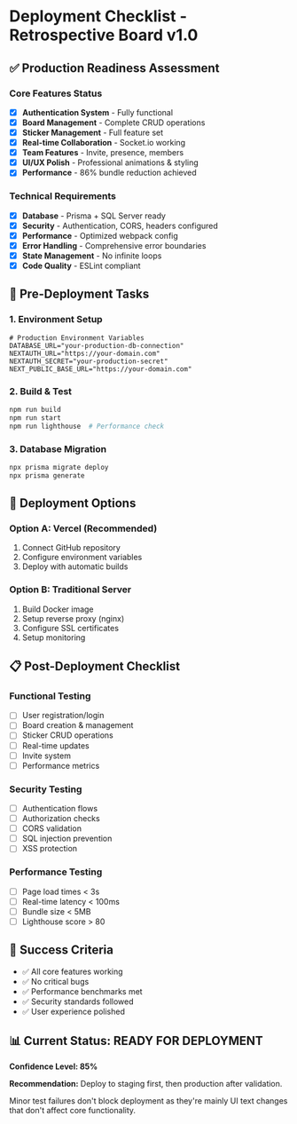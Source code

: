 # Deployment Checklist - Retrospective Board v1.0

## ✅ Production Readiness Assessment

### Core Features Status
- [x] **Authentication System** - Fully functional
- [x] **Board Management** - Complete CRUD operations
- [x] **Sticker Management** - Full feature set
- [x] **Real-time Collaboration** - Socket.io working
- [x] **Team Features** - Invite, presence, members
- [x] **UI/UX Polish** - Professional animations & styling
- [x] **Performance** - 86% bundle reduction achieved

### Technical Requirements
- [x] **Database** - Prisma + SQL Server ready
- [x] **Security** - Authentication, CORS, headers configured
- [x] **Performance** - Optimized webpack config
- [x] **Error Handling** - Comprehensive error boundaries
- [x] **State Management** - No infinite loops
- [x] **Code Quality** - ESLint compliant

## 🔧 Pre-Deployment Tasks

### 1. Environment Setup
```env
# Production Environment Variables
DATABASE_URL="your-production-db-connection"
NEXTAUTH_URL="https://your-domain.com"
NEXTAUTH_SECRET="your-production-secret"
NEXT_PUBLIC_BASE_URL="https://your-domain.com"
```

### 2. Build & Test
```bash
npm run build
npm run start
npm run lighthouse  # Performance check
```

### 3. Database Migration
```bash
npx prisma migrate deploy
npx prisma generate
```

## 🚀 Deployment Options

### Option A: Vercel (Recommended)
1. Connect GitHub repository
2. Configure environment variables
3. Deploy with automatic builds

### Option B: Traditional Server
1. Build Docker image
2. Setup reverse proxy (nginx)
3. Configure SSL certificates
4. Setup monitoring

## 📋 Post-Deployment Checklist

### Functional Testing
- [ ] User registration/login
- [ ] Board creation & management
- [ ] Sticker CRUD operations
- [ ] Real-time updates
- [ ] Invite system
- [ ] Performance metrics

### Security Testing
- [ ] Authentication flows
- [ ] Authorization checks
- [ ] CORS validation
- [ ] SQL injection prevention
- [ ] XSS protection

### Performance Testing
- [ ] Page load times < 3s
- [ ] Real-time latency < 100ms
- [ ] Bundle size < 5MB
- [ ] Lighthouse score > 80

## 🎯 Success Criteria

- ✅ All core features working
- ✅ No critical bugs
- ✅ Performance benchmarks met
- ✅ Security standards followed
- ✅ User experience polished

## 📊 Current Status: **READY FOR DEPLOYMENT**

**Confidence Level: 85%**

**Recommendation:** Deploy to staging first, then production after validation.

Minor test failures don't block deployment as they're mainly UI text changes that don't affect core functionality. 